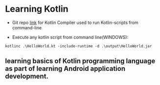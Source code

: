 # Learning Kotlin

  * Git repo [link](https://github.com/JetBrains/kotlin/releases/tag/v1.3.72) for Kotlin Compiler used to run Kotlin-scripts from command-line

  * Execute any kotlin script from command line(WINDOWS):
```
kotlinc .\HelloWorld.kt -include-runtime -d .\output\HelloWorld.jar
```

## learning basics of Kotlin programming language as part of learning Android application development.
